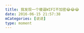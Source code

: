 ```yaml
---
title: 我发现一个傻逼WIFI不加密😂😂😂
date: 2016-06-15 21:57:38
mCategories: [说说]
type: moment
---
```


<div id="pics-20160615215738"></div>

<script src="/lib/moment/pics.js"></script>
<script>
var data = [
    {"link": "2016-06-15_000000.jpeg", "type": "shuoshuo"}
];
picsRender(data, "pics-20160615215738");
</script>
